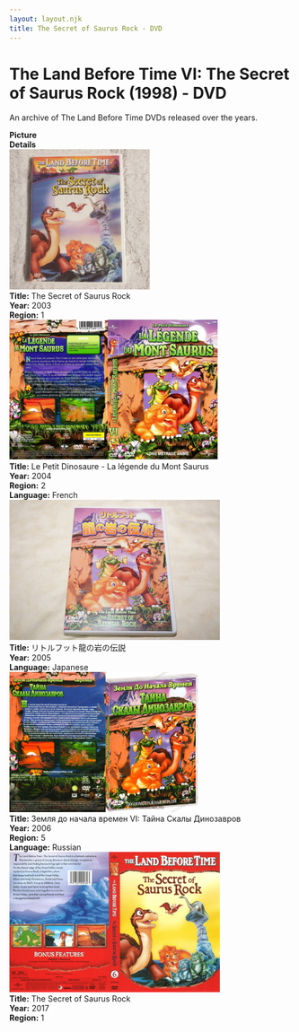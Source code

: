 ```yaml
---
layout: layout.njk
title: The Secret of Saurus Rock - DVD
---
```


# The Land Before Time VI: The Secret of Saurus Rock (1998) - DVD

An archive of The Land Before Time DVDs released over the years.

<div class="item-table">
  <div class="item-header">
    <div class="item-image"><strong>Picture</strong></div>
    <div class="item-details"><strong>Details</strong></div>
  </div>

  <div class="item-entry">
  <div class="item-image">
    <a href="/images/media/dvd/6/english2003.jpg" data-lightbox="books" data-title="The Secret of Saurus Rock">
        <div class="img-box">
          <img src="/images/media/dvd/6/english2003.jpg" alt="The Secret of Saurus Rock" style="height:250px; object-fit:cover;" loading="lazy">
        </div>
      </a>
  </div>
  <div class="item-details">
    <strong>Title:</strong> The Secret of Saurus Rock<br/>
      <strong>Year:</strong> 2003<br/>
      <strong>Region:</strong> 1<br/>
  </div>
</div>


  <div class="item-entry">
  <div class="item-image">
    <a href="/images/media/dvd/6/le-petit-dinosaure-vol-6-la-legende-du-mont-saurus-09172204022007_origg.jpg" data-lightbox="books" data-title="Le Petit Dinosaure - La légende du Mont Saurus">
        <div class="img-box">
          <img src="/images/media/dvd/6/le-petit-dinosaure-vol-6-la-legende-du-mont-saurus-09172204022007_orig.jpg" alt="Le Petit Dinosaure - La légende du Mont Saurus" style="height:250px; object-fit:cover;" loading="lazy">
        </div>
      </a>
  </div>
  <div class="item-details">
    <strong>Title:</strong> Le Petit Dinosaure - La légende du Mont Saurus<br/>
      <strong>Year:</strong> 2004<br/>
      <strong>Region:</strong> 2<br/>
      <strong>Language:</strong> French<br/>
  </div>
</div>

<div class="item-entry" id="lbt6ja-38">
    <div class="item-image"
      <a href="/images/media/dvd/6/lbt6ja.jpg" data-lightbox="books" data-title="リトルフット龍の岩の伝説">
        <div class="img-box">
          <img src="/images/media/dvd/6/lbt6ja.jpg" alt="リトルフット龍の岩の伝説" style="height:250px; object-fit:cover;" loading="lazy">
        </div>
      </a>
    </div>
    <div class="item-details">
      <strong>Title:</strong> リトルフット龍の岩の伝説<br/>
      <strong>Year:</strong> 2005<br/>
      <strong>Language:</strong> Japanese<br/>
    </div>
  </div>

  <div class="item-entry">
  <div class="item-image">
    <a href="/images/media/dvd/6/russianlbt6dvd_orig.jpg" data-lightbox="books" data-title="Земля до начала времен VI: Тайна Скалы Динозавров">
        <div class="img-box">
          <img src="/images/media/dvd/6/russianlbt6dvd_orig.jpg" alt="Земля до начала времен VI: Тайна Скалы Динозавров" style="height:250px; object-fit:cover;" loading="lazy">
        </div>
      </a>
  </div>
  <div class="item-details">
    <strong>Title:</strong> Земля до начала времен VI: Тайна Скалы Динозавров<br/>
      <strong>Year:</strong> 2006<br/>
      <strong>Region:</strong> 5<br/>
      <strong>Language:</strong> Russian<br/>
  </div>
</div>


<div class="item-entry">
  <div class="item-image">
    <a href="/images/media/dvd/6/secretofsaurusrockdvd-2017-r1_orig.jpg" data-lightbox="books" data-title="The Secret of Saurus Rock">
        <div class="img-box">
          <img src="/images/media/dvd/6/secretofsaurusrockdvd-2017-r1_orig.jpg" alt="The Secret of Saurus Rock" style="height:250px; object-fit:cover;" loading="lazy">
        </div>
      </a>
  </div>
  <div class="item-details">
    <strong>Title:</strong> The Secret of Saurus Rock<br/>
      <strong>Year:</strong> 2017<br/>
      <strong>Region:</strong> 1<br/>
  </div>
</div>
</div>